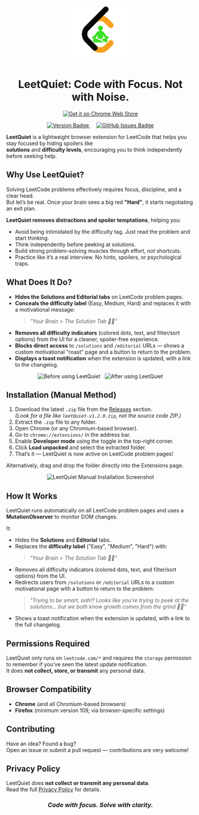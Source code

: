 <p align="center">
  <img src="icons/icon.png" alt="LeetQuiet Icon" width="150"/>
</p>

<h1 align="center">LeetQuiet: Code with Focus. Not with Noise.</h1>


<p align="center">
  <a href="https://chrome.google.com/webstore/detail/fmmibmdiheablcolcljnihbdaliljfgf" target="_blank">
    <img src="https://developer.chrome.com/static/docs/webstore/branding/image/HRs9MPufa1J1h5glNhut.png" alt="Get it on Chrome Web Store" height="80"/>
  </a>
</p>


<p align="center">
  <a href="https://github.com/sathwikhbhat/leet-quiet/releases">
    <img src="https://img.shields.io/badge/version-1.2.0-blue.svg" alt="Version Badge"/>
  </a>
  &nbsp;&nbsp;&nbsp;
  <a href="https://github.com/sathwikhbhat/leet-quiet/issues">
    <img src="https://img.shields.io/github/issues/sathwikhbhat/leet-quite" alt="GitHub Issues Badge"/>
  </a>
</p>

**LeetQuiet** is a lightweight browser extension for LeetCode that helps you stay focused by hiding spoilers like  
**solutions** and **difficulty levels**, encouraging you to think independently before seeking help.


## Why Use LeetQuiet?

Solving LeetCode problems effectively requires focus, discipline, and a clear head.  
But let’s be real. Once your brain sees a big red **"Hard"**, it starts negotiating an exit plan.

**LeetQuiet removes distractions and spoiler temptations**, helping you:

- Avoid being intimidated by the difficulty tag. Just read the problem and start thinking.
- Think independently before peeking at solutions.
- Build strong problem-solving muscles through effort, not shortcuts.
- Practice like it’s a real interview. No hints, spoilers, or psychological traps.


## What Does It Do?

- **Hides the Solutions and Editorial tabs** on LeetCode problem pages.
- **Conceals the difficulty label** (Easy, Medium, Hard) and replaces it with a motivational message:  
  > *"Your Brain > The Solution Tab 🧠🔥"*
- **Removes all difficulty indicators** (colored dots, text, and filter/sort options) from the UI for a cleaner, spoiler-free experience.
- **Blocks direct access** to `/solutions` and `/editorial` URLs — shows a custom motivational "roast" page and a button to return to the problem.
- **Displays a toast notification** when the extension is updated, with a link to the changelog.

<p align="center">
  <img width="400" height="200" alt="Before using LeetQuiet" src="https://github.com/user-attachments/assets/3571a21d-c963-4ac0-86c4-b0f1bc548e04" />
  &nbsp;
  <img width="400" height="200" alt="After using LeetQuiet" src="https://github.com/user-attachments/assets/0d711d28-6cff-48bd-89fc-5ab83300a005" />
</p>


## Installation (Manual Method)

1. Download the latest `.zip` file from the [Releases](https://github.com/sathwikhbhat/leet-quiet/releases) section.  
   *(Look for a file like `leetQuiet-v1.2.0.zip`, not the source code ZIP.)*
2. Extract the `.zip` file to any folder.
3. Open Chrome (or any Chromium-based browser).
4. Go to `chrome://extensions/` in the address bar.
5. Enable **Developer mode** using the toggle in the top-right corner.
6. Click **Load unpacked** and select the extracted folder.
7. That’s it — LeetQuiet is now active on LeetCode problem pages!

Alternatively, drag and drop the folder directly into the Extensions page.

<p align="center">
  <img src="https://github.com/user-attachments/assets/786c30d7-72db-4997-9b0a-376ae86890f3" alt="LeetQuiet Manual Installation Screenshot" width="500"/>
</p>


## How It Works

LeetQuiet runs automatically on all LeetCode problem pages and uses a **MutationObserver** to monitor DOM changes.

It:
- Hides the **Solutions** and **Editorial** tabs.
- Replaces the **difficulty label** ("Easy", "Medium", "Hard") with:  
  > *"Your Brain > The Solution Tab 🧠🔥"*
- Removes all difficulty indicators (colored dots, text, and filter/sort options) from the UI.
- Redirects users from `/solutions` or `/editorial` URLs to a custom motivational page with a button to return to the problem:
  > *"Trying to be smart, aah!? Looks like you're trying to peek at the solutions... but we both know growth comes from the grind 🧠💪"*
- Shows a toast notification when the extension is updated, with a link to the full changelog.


## Permissions Required

LeetQuiet only runs on `leetcode.com/*` and requires the `storage` permission to remember if you've seen the latest update notification.  
It does **not collect, store, or transmit** any personal data.


## Browser Compatibility

- **Chrome** (and all Chromium-based browsers)
- **Firefox** (minimum version 109, via browser-specific settings)


## Contributing

Have an idea? Found a bug?  
Open an issue or submit a pull request — contributions are very welcome!


## Privacy Policy

LeetQuiet does **not collect or transmit any personal data**.  
Read the full [Privacy Policy](https://gist.github.com/sathwikhbhat/19b14b3dab2cb7a78c5a550133b76ee0) for details.


<h3 align="center"><strong><em>Code with focus. Solve with clarity.</em></strong></h3>
